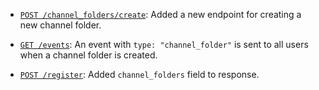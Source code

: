* [`POST /channel_folders/create`](/api/create-channel-folder): Added
  a new endpoint for creating a new channel folder.

* [`GET /events`](/api/get-events): An event with `type: "channel_folder"` is
  sent to all users when a channel folder is created.

* [`POST /register`](/api/register-queue): Added `channel_folders` field to
  response.
